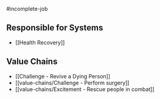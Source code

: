 #incomplete-job
## Responsible for Systems
- [[Health Recovery]]
## Value Chains
- [[Challenge - Revive a Dying Person]]
- [[value-chains/Challenge - Perform surgery]]
- [[value-chains/Excitement - Rescue people in combat]]